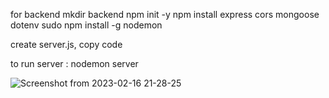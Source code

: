 for backend 
mkdir backend 
npm init -y 
npm install express cors mongoose dotenv
sudo npm install -g nodemon

create server.js, copy code


to run server : nodemon server



![Screenshot from 2023-02-16 21-28-25](https://user-images.githubusercontent.com/47878607/219419848-2086721c-4182-47db-9f52-78c5dbc3ecf2.png)
